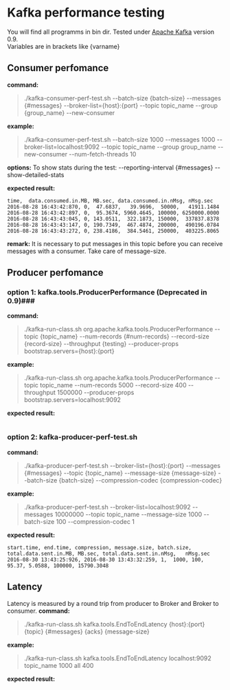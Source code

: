 # Kafka performance testing #

You will find all programms in bin dir. Tested under [Apache Kafka](https://kafka.apache.org/) version 0.9. <br>
Variables are in brackets like {varname}


## Consumer perfomance ##

**command:**

>./kafka-consumer-perf-test.sh --batch-size {batch-size} --messages {#messages} --broker-list={host}:{port} --topic topic_name --group {group_name} --new-consumer


**example:**

>./kafka-consumer-perf-test.sh --batch-size 1000 --messages 1000 --broker-list=localhost:9092 --topic topic_name --group group_name --new-consumer --num-fetch-threads 10

**options:**
To show stats during the test: --reporting-interval {#messages} --show-detailed-stats

**expected result:**
```
time,  data.consumed.in.MB, MB.sec, data.consumed.in.nMsg, nMsg.sec
2016-08-28 16:43:42:870, 0,  47.6837,   39.9696,  50000,   41911.1484
2016-08-28 16:43:42:897, 0,  95.3674, 5960.4645, 100000, 6250000.0000
2016-08-28 16:43:43:045, 0, 143.0511,  322.1873, 150000,  337837.8378
2016-08-28 16:43:43:147, 0, 190.7349,  467.4874, 200000,  490196.0784
2016-08-28 16:43:43:272, 0, 238.4186,  384.5461, 250000,  403225.8065
```
**remark:** It is necessary to put messages in this topic before you can receive messages with a consumer. Take care of message-size.

## Producer perfomance ##

### option 1: kafka.tools.ProducerPerformance (Deprecated in 0.9)###

**command:**

>./kafka-run-class.sh org.apache.kafka.tools.ProducerPerformance --topic {topic_name} --num-records  {#num-records} --record-size {record-size} --throughput {testing} --producer-props bootstrap.servers={host}:{port}


**example:**

>./kafka-run-class.sh org.apache.kafka.tools.ProducerPerformance --topic topic_name --num-records  5000 --record-size  400 --throughput 1500000 --producer-props bootstrap.servers=localhost:9092

**expected result:**
```

```

### option 2: kafka-producer-perf-test.sh ###

**command:**
>./kafka-producer-perf-test.sh --broker-list={host}:{port} --messages {#messages} --topic {topic_name}
 --message-size {message-size} --batch-size {batch-size} --compression-codec {compression-codec}

**example:**
>./kafka-producer-perf-test.sh --broker-list=localhost:9092 --messages 10000000 --topic topic_name --message-size 1000 --batch-size 100 --compression-codec 1

**expected result:**
```
start.time, end.time, compression, message.size, batch.size, total.data.sent.in.MB, MB.sec, total.data.sent.in.nMsg,   nMsg.sec
2016-08-30 13:43:25:926, 2016-08-30 13:43:32:259, 1,  1000, 100, 95.37, 5.0588, 100000, 15790.3048
```


## Latency ##
Latency is measured by a round trip from producer to Broker and Broker to consumer.
**command:**
>./kafka-run-class.sh kafka.tools.EndToEndLatency {host}:{port} {topic} {#messages} {acks} {message-size}

**example:**
>./kafka-run-class.sh kafka.tools.EndToEndLatency localhost:9092 topic_name 1000 all 400

**expected result:**
```

```

